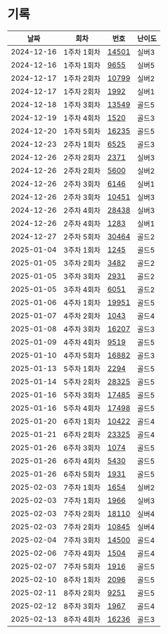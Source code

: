 # 기록

|날짜|회차|번호|난이도|
|--|--|--|--
|2024-12-16|1주차 1회차|[14501](/hjk0761/14501/README.md)|실버3|
|2024-12-16|1주차 1회차|[9655](/hjk0761/09655/README.md)|실버5|
|2024-12-17|1주차 2회차|[10799](/hjk0761/10799/README.md)|실버2|
|2024-12-17|1주차 2회차|[1992](/hjk0761/01992/README.md)|실버1|
|2024-12-18|1주차 3회차|[13549](/hjk0761/13549/README.md)|골드5|
|2024-12-19|1주차 4회차|[1520](/hjk0761/01520/README.md)|골드3|
|2024-12-20|1주차 5회차|[16235](/hjk0761/16235/README.md)|골드5|
|2024-12-23|2주차 1회차|[6525](/hjk0761/06525/README.md)|골드3|
|2024-12-26|2주차 2회차|[2371](/hjk0761/02371/README.md)|실버3|
|2024-12-26|2주차 2회차|[5600](/hjk0761/05600/README.md)|실버2|
|2024-12-26|2주차 3회차|[6146](/hjk0761/06146/README.md)|실버1|
|2024-12-26|2주차 3회차|[10451](/hjk0761/10451/README.md)|실버3|
|2024-12-26|2주차 4회차|[28438](/hjk0761/28438/README.md)|실버3|
|2024-12-26|2주차 4회차|[1283](/hjk0761/01283/README.md)|실버1|
|2024-12-27|2주차 5회차|[30464](/hjk0761/30464/README.md)|골드2|
|2025-01-04|3주차 1회차|[1245](/hjk0761/01245/README.md)|골드5|
|2025-01-05|3주차 2회차|[3482](/hjk0761/03482/README.md)|골드2|
|2025-01-05|3주차 3회차|[2931](/hjk0761/02931/README.md)|골드2|
|2025-01-05|3주차 4회차|[6051](/hjk0761/06051/README.md)|골드2|
|2025-01-06|4주차 1회차|[19951](/hjk0761/19951/README.md)|골드5|
|2025-01-07|4주차 2회차|[1043](/hjk0761/01043/README.md)|골드4|
|2025-01-08|4주차 3회차|[16207](/hjk0761/16207/README.md)|골드3|
|2025-01-09|4주차 4회차|[9519](/hjk0761/09519/README.md)|골드5|
|2025-01-10|4주차 5회차|[16882](/hjk0761/16882/README.md)|골드3|
|2025-01-13|5주차 1회차|[2294](/hjk0761/02294/README.md)|골드5|
|2025-01-14|5주차 2회차|[28325](/hjk0761/28325/README.md)|골드5|
|2025-01-16|5주차 3회차|[17485](/hjk0761/17485/README.md)|골드5|
|2025-01-16|5주차 4회차|[17498](/hjk0761/17498/README.md)|골드5|
|2025-01-20|6주차 1회차|[10422](/hjk0761/10422/README.md)|골드4|
|2025-01-21|6주차 2회차|[23325](/hjk0761/23325/README.md)|골드4|
|2025-01-26|6주차 3회차|[1074](/hjk0761/01074/README.md)|골드5|
|2025-01-26|6주차 4회차|[5430](/hjk0761/05430/README.md)|골드5|
|2025-01-26|6주차 5회차|[1931](/hjk0761/01931/README.md)|골드5|
|2025-02-03|7주차 1회차|[1654](/hjk0761/01654/README.md)|실버2|
|2025-02-03|7주차 1회차|[1966](/hjk0761/01966/README.md)|실버3|
|2025-02-03|7주차 2회차|[18110](/hjk0761/18110/README.md)|실버4|
|2025-02-03|7주차 2회차|[10845](/hjk0761/10845/README.md)|실버4|
|2025-02-04|7주차 3회차|[14500](/hjk0761/14500/README.md)|골드4|
|2025-02-06|7주차 4회차|[1504](/hjk0761/01504/README.md)|골드4|
|2025-02-07|7주차 5회차|[1916](/hjk0761/01916/README.md)|골드5|
|2025-02-10|8주차 1회차|[2096](/hjk0761/02096/README.md)|골드5|
|2025-02-11|8주차 2회차|[9251](/hjk0761/09251/README.md)|골드5|
|2025-02-12|8주차 3회차|[1967](/hjk0761/01967/README.md)|골드4|
|2025-02-13|8주차 4회차|[16236](/hjk0761/16236/README.md)|골드3|
